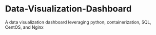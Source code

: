 # Data-Visualization-Dashboard
A data visualization dashboard leveraging python, containerization, SQL, CentOS, and Nginx
